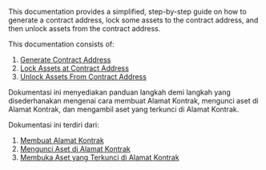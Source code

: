 This documentation provides a simplified, step-by-step guide on how to generate a contract address, lock some assets to the contract address, and then unlock assets from the contract address.

This documentation consists of:

1. [Generate Contract Address](https://github.com/ValdryanIvandito/cardano-lock-unlocking-assets-guide/blob/main/generate-contract-address-eng.md)
2. [Lock Assets at Contract Address](https://github.com/ValdryanIvandito/cardano-lock-unlocking-assets-guide/blob/main/lock-assets-at-contract-address-eng.md)
3. [Unlock Assets From Contract Address](https://github.com/ValdryanIvandito/cardano-lock-unlocking-assets-guide/blob/main/unlock-assets-from-contract-address-eng.md)

Dokumentasi ini menyediakan panduan langkah demi langkah yang disederhanakan mengenai cara membuat Alamat Kontrak, mengunci aset di Alamat Kontrak, dan mengambil aset yang terkunci di Alamat Kontrak.

Dokumentasi ini terdiri dari:

1. [Membuat Alamat Kontrak](https://github.com/ValdryanIvandito/cardano-lock-unlocking-assets-guide/blob/main/generate-contract-address-id.md)
2. [Mengunci Aset di Alamat Kontrak](https://github.com/ValdryanIvandito/cardano-lock-unlocking-assets-guide/blob/main/lock-assets-at-contract-address-id.md)
3. [Membuka Aset yang Terkunci di Alamat Kontrak](https://github.com/ValdryanIvandito/cardano-lock-unlocking-assets-guide/blob/main/unlock-assets-from-contract-address-id.md)
